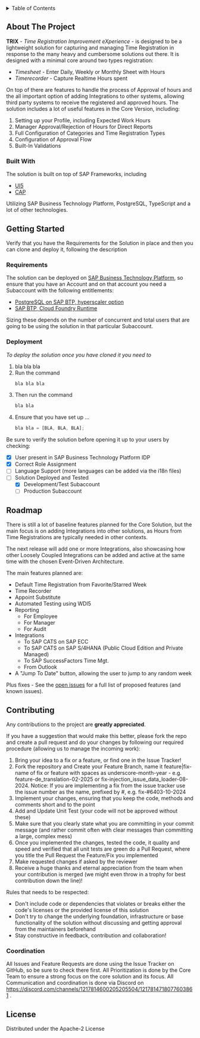 <details>
  <summary>Table of Contents</summary>
  <ol>
    <li>
      <a href="#about-the-project">About The Project</a>
    </li>
    <li>
      <a href="#getting-started">Getting Started</a>
      <ul>
        <li><a href="#requirements">Requirements</a></li>
        <li><a href="#deployment">Deployment</a></li>
      </ul>
    </li>
    <li><a href="#roadmap">Roadmap</a></li>
    <li><a href="#contributing">Contributing</a></li>
    <li><a href="#license">License</a></li>
  </ol>
</details>


## About The Project

**TRIX** - _Time Registration Improvement eXperience_ - is designed to be a lightweight solution for capturing and managing Time Registration in response to the many heavy and cumbersome solutions out there.
It is designed with a minimal core around two types registration:
* _Timesheet_ - Enter Daily, Weekly or Monthly Sheet with Hours
* _Timerecorder_ - Capture Realtime Hours spent

On top of there are features to handle the process of Approval of hours and the all important option of adding Integrations to other systems, allowing third party systems to receive the registered and approved hours.
The solution includes a lot of useful features in the Core Version, including:
1. Setting up your Profile, including Expected Work Hours
2. Manager Approval/Rejection of Hours for Direct Reports
3. Full Configuration of Categories and Time Registration Types
4. Configuration of Approval Flow
5. Built-In Validations

### Built With

The solution is built on top of SAP Frameworks, including

* [UI5](https://openui5.org)
* [CAP](https://cap.cloud.sap/)

Utilizing SAP Business Technology Platform, PostgreSQL, TypeScript and a lot of other technologies.

## Getting Started

Verify that you have the Requirements for the Solution in place and then you can clone and deploy it, following the description

### Requirements

The solution can be deployed on [SAP Business Technology Platform](https://www.sap.com/products/technology-platform.html), so ensure that you have an Account and on that account you need a Subaccount with the following entitlements:
* [PostgreSQL on SAP BTP, hyperscaler option](https://discovery-center.cloud.sap/serviceCatalog/postgresql-hyperscaler-option)
* [SAP BTP, Cloud Foundry Runtime](https://discovery-center.cloud.sap/serviceCatalog/cloud-foundry-runtime)

Sizing these depends on the number of concurrent and total users that are going to be using the solution in that particular Subaccount.

### Deployment

_To deploy the solution once you have cloned it you need to_

1. bla bla bla
2. Run the command
   ```sh
   bla bla bla
   ```
3. Then run the command
   ```sh
   bla bla
   ```
4. Ensure that you have set up ... 
   ```js
   bla bla = [BLA, BLA, BLA];
   ```

Be sure to verify the solution before opening it up to your users by checking:

- [x] User present in SAP Business Technology Platform IDP
- [x] Correct Role Assignment
- [ ] Language Support (more languages can be added via the i18n files)
- [ ] Solution Deployed and Tested
    - [X] Development/Test Subaccount
    - [ ] Production Subaccount

## Roadmap

There is still a lot of baseline features planned for the Core Solution, but the main focus is on adding Integrations into other solutions, as Hours from Time Registrations are typically needed in other contexts.

The next release will add one or more Integrations, also showcasing how other Loosely Coupled Integrations can be added and active at the same time with the chosen Event-Driven Architecture.

The main features planned are:
- Default Time Registration from Favorite/Starred Week
- Time Recorder
- Appoint Substitute
- Automated Testing using WDI5
- Reporting
  - For Employee
  - For Manager
  - For Audit
- Integrations
  - To SAP CATS on SAP ECC
  - To SAP CATS on SAP S/4HANA (Public Cloud Edition and Private Managed)
  - To SAP SuccessFactors Time Mgt.
  - From Outlook
- A "Jump To Date" button, allowing the user to jump to any random week

Plus fixes - See the [open issues](https://github.com/gavdilabs/trix/issues) for a full list of proposed features (and known issues).

## Contributing

Any contributions to the project are **greatly appreciated**.

If you have a suggestion that would make this better, please fork the repo and create a pull request and do your changes by following our required procedure (allowing us to manage the incoming work):
1. Bring your idea to a fix or a feature, or find one in the Issue Tracker!
2. Fork the repository and Create your Feature Branch, name it feature|fix-name of fix or feature with spaces as underscore-month-year - e.g. feature-de_translation-02-2025 or fix-injection_issue_data_loader-08-2024. Notice: If you are implementing a fix from the issue tracker use the issue number as the name, prefixed by #, e.g. fix-#6403-10-2024
3. Implement your changes, ensuring that you keep the code, methods and comments short and to the point
4. Add and Update Unit Test (your code will not be approved without these)
5. Make sure that you clearly state what you are committing in your commit message (and rather commit often with clear messages than committing a large, complex mess)
6. Once you implemented the changes, tested the code, it quality and speed and verified that all unit tests are green do a Pull Request, where you title the Pull Request the Feature/Fix you implemented
7. Make requested changes if asked by the reviewer
8. Receive a huge thanks and eternal appreciation from the team when your contribution is merged (we might even throw in a trophy for best contribution down the line)!

Rules that needs to be respected:
- Don't include code or dependencies that violates or breaks either the code's licenses or the provided license of this solution
- Don't try to change the underlying foundation, infrastructure or base functionality of the solution without discussing and getting approval from the maintainers beforehand
- Stay constructive in feedback, contribution and collaboration!

### Coordination

All Issues and Feature Requests are done using the Issue Tracker on GitHub, so be sure to check there first. All Prioritization is done by the Core Team to ensure a strong focus on the core solution and its focus.
All Communication and coordination is done via Discord on https://discord.com/channels/1217814600205205504/1217814718077603861 .

## License

Distributed under the Apache-2 License